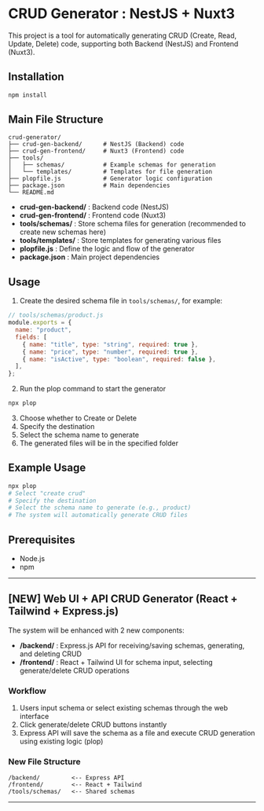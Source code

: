 # CRUD Generator : NestJS + Nuxt3

This project is a tool for automatically generating CRUD (Create, Read, Update, Delete) code, supporting both Backend (NestJS) and Frontend (Nuxt3).

## Installation

```bash
npm install
```

## Main File Structure

```
crud-generator/
├── crud-gen-backend/      # NestJS (Backend) code
├── crud-gen-frontend/     # Nuxt3 (Frontend) code
├── tools/
│   ├── schemas/           # Example schemas for generation
│   └── templates/         # Templates for file generation
├── plopfile.js            # Generator logic configuration
├── package.json           # Main dependencies
└── README.md
```

- **crud-gen-backend/** : Backend code (NestJS)
- **crud-gen-frontend/** : Frontend code (Nuxt3)
- **tools/schemas/** : Store schema files for generation (recommended to create new schemas here)
- **tools/templates/** : Store templates for generating various files
- **plopfile.js** : Define the logic and flow of the generator
- **package.json** : Main project dependencies

## Usage

1. Create the desired schema file in `tools/schemas/`, for example:

```js
// tools/schemas/product.js
module.exports = {
  name: "product",
  fields: [
    { name: "title", type: "string", required: true },
    { name: "price", type: "number", required: true },
    { name: "isActive", type: "boolean", required: false },
  ],
};
```

2. Run the plop command to start the generator

```bash
npx plop
```

3. Choose whether to Create or Delete
4. Specify the destination
5. Select the schema name to generate
6. The generated files will be in the specified folder

## Example Usage

```bash
npx plop
# Select "create crud"
# Specify the destination
# Select the schema name to generate (e.g., product)
# The system will automatically generate CRUD files
```

## Prerequisites

- Node.js
- npm

---

## [NEW] Web UI + API CRUD Generator (React + Tailwind + Express.js)

The system will be enhanced with 2 new components:

- **/backend/** : Express.js API for receiving/saving schemas, generating, and deleting CRUD
- **/frontend/** : React + Tailwind UI for schema input, selecting generate/delete CRUD operations

### Workflow

1. Users input schema or select existing schemas through the web interface
2. Click generate/delete CRUD buttons instantly
3. Express API will save the schema as a file and execute CRUD generation using existing logic (plop)

### New File Structure

```
/backend/         <-- Express API
/frontend/        <-- React + Tailwind
/tools/schemas/   <-- Shared schemas
```

---
